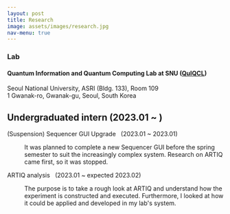 ```yaml
---
layout: post
title: Research
image: assets/images/research.jpg
nav-menu: true
---
```


<!-- Lab -->
<div class="box">
	<h3 id="content">Lab</h3>
	<h4 id="content">Quantum Information and Quantum Computing Lab at SNU (<a href="https://sites.google.com/view/quantumcomputingatsnu/home?authuser=0">QuIQCL</a>)</h4>
	<p>Seoul National University, ASRI (Bldg. 133), Room 109<br/>
1 Gwanak-ro, Gwanak-gu, Seoul, South Korea</p>
</div>
		
<!-- Undergraduated intern -->
<h2 id="content">Undergraduated intern (2023.01 ~ )</h2>
		
<dl>
	<dt>(Suspension) Sequencer GUI Upgrade &nbsp; (2023.01 ~ 2023.01)</dt>
	<dd>
		<p>It was planned to complete a new Sequencer GUI before the spring semester to suit the increasingly complex system. Research on ARTIQ came first, so it was stopped.</p>
	</dd>
	<dt>ARTIQ analysis &nbsp; (2023.01 ~ expected 2023.02)</dt>
	<dd>
		<p>The purpose is to take a rough look at ARTIQ and understand how the experiment is constructed and executed. Furthermore, I looked at how it could be applied and developed in my lab's system.</p>
	</dd>
</dl>
